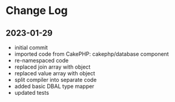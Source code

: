 Change Log
==========

2023-01-29
----------

 * initial commit
 * imported code from CakePHP: cakephp/database component
 * re-namespaced code
 * replaced join array with object
 * replaced value array with object
 * split compiler into separate code
 * added basic DBAL type mapper
 * updated tests
